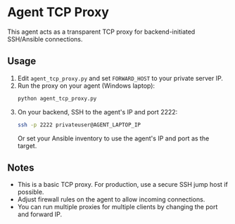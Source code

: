 # Agent TCP Proxy

This agent acts as a transparent TCP proxy for backend-initiated SSH/Ansible connections.

## Usage
1. Edit `agent_tcp_proxy.py` and set `FORWARD_HOST` to your private server IP.
2. Run the proxy on your agent (Windows laptop):
   ```bash
   python agent_tcp_proxy.py
   ```
3. On your backend, SSH to the agent's IP and port 2222:
   ```bash
   ssh -p 2222 privateuser@AGENT_LAPTOP_IP
   ```
   Or set your Ansible inventory to use the agent's IP and port as the target.

## Notes
- This is a basic TCP proxy. For production, use a secure SSH jump host if possible.
- Adjust firewall rules on the agent to allow incoming connections.
- You can run multiple proxies for multiple clients by changing the port and forward IP.
